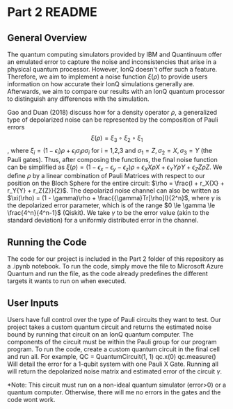 # Part 2 README

## General Overview

The quantum computing simulators provided by IBM and Quantinuum offer an emulated error to capture the noise and inconsistencies that arise in a physical quantum processor. However, IonQ doesn't offer such a feature. Therefore, we aim to implement a noise function $\xi(\rho)$ to provide users information on how accurate their IonQ simulations generally are. Afterwards, we aim to compare our results with an IonQ quantum processor to distinguish any differences with the simulation.

Gao and Duan (2018) discuss how for a density operator $\rho$, a generalized type of depolarized noise can be represented by the composition of Pauli errors $$\xi(\rho) = \xi_3{\circ}\xi_2{\circ}\xi_1$$, where $\xi_i = (1 - \epsilon_i)\rho + \epsilon_i\sigma_i\rho\sigma_i$ for i = 1,2,3 and $\sigma_1 = Z, \sigma_2 = X, \sigma_3 = Y$ (the Pauli gates). Thus, after composing the functions, the final noise function can be simplified as $\xi(\rho) = (1 - \epsilon_x - \epsilon_y - \epsilon_z)\rho + \epsilon_{X}X{\rho}X + \epsilon_{Y}Y{\rho}Y + \epsilon_{Z}Z{\rho}Z$. We define $\rho$ by a linear combination of Pauli Matrices with respect to our position on the Bloch Sphere for the entire circuit: $\rho = \frac{I + r_X{X} + r_Y{Y} + r_Z{Z}}{2}$. The depolarizd noise channel can also be written as $\xi(\rho) = (1 - \gamma)\rho + \frac{{\gamma}Tr[\rho]I}{2^n}$, where $\gamma$ is the depolarized error parameter, which is of the range $0 \le \gamma \le \frac{4^n}{4^n-1}$ (Qiskit). We take $\gamma$ to be the error value (akin to the standard deviation) for a uniformly distributed error in the channel.

## Running the Code

The code for our project is included in the Part 2 folder of this repository as a .ipynb notebook. To run the code, simply move the file to Microsoft Azure Quantum and run the file, as the code already predefines the different targets it wants to run on when executed.


## User Inputs

Users have full control over the type of Pauli circuits they want to test. Our project takes a custom quantum circuit and returns the estimated noise bound by running that circuit on an IonQ quantum computer. The components of the circuit must be within the Pauli group for our program program. To run the code, create a custom quantum circuit in the final cell and run all. For example, 
QC = QuantumCircuit(1, 1) 
qc.x(0)
qc.measure()
Will detail the error for a 1-qubit system with one Pauli X Gate. Running all will return the depolarized noise matrix and estimated error of the circuit $\gamma$.

*Note: This circuit must run on a non-ideal quantum simulator (error>0) or a quantum computer. Otherwise, there will me no errors in the gates and the code wont work.

